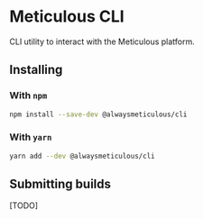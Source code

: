 # Meticulous CLI

CLI utility to interact with the Meticulous platform.

## Installing

### With `npm`

```bash
npm install --save-dev @alwaysmeticulous/cli
```

### With `yarn`

```bash
yarn add --dev @alwaysmeticulous/cli
```

## Submitting builds

[TODO]
